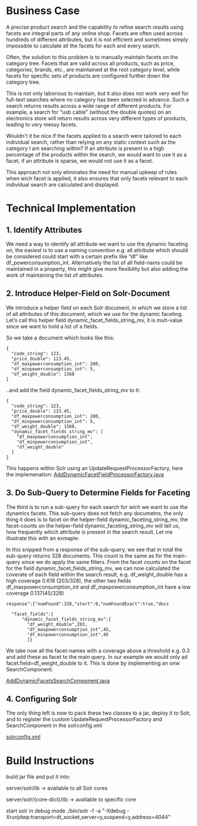 # Business Case 

A precise product search and the capability to refine search results using facets are integral parts of any online shop.
Facets are often used across hundreds of different attributes, but it is not efficient and sometimes simply impossible to calculate all the facets for each and every search.

Often, the solution to this problem is to manually maintain facets on the category tree. Facets that are valid across all products, such as price, categories, brands, etc., are maintained at the root category level, while facets for specific sets of products are configured further down the category tree.

This is not only laborious to maintain, but it also does not work very well for full-text searches where no category has been selected in advance. Such a search returns results across a wide range of different products. For example, a search for “usb cable” (without the double quotes) on an electronics store will return results across very different types of products, leading to very messy facets. 

Wouldn't it be nice if the facets applied to a search were tailored to each individual search, rather than relying on any static context such as the category I am searching within? If an attribute is present in a high percentage of the products within the search, we would want to use it as a facet, if an attribute is sparse, we would not use it as a facet.

This approach not only eliminates the need for manual upkeep of rules when wich facet is applied, it also ensures that only facets relevant to each individual search are calculated and displayed.

# Technical Implementation

## 1. Identify Attributes
 We need a way to identify all attribute we want to use the dynamic faceting on, the easiest is to use a naming convention e.g. all attribute which should be considered could start with a certain prefix like “df” like df_powerconsumption_int. Alternatively the list of all field-nams could be maintained in a property, this might give more flexibility but also adding the work of maintaining the list of attributes.

## 2. Introduce Helper-Field on Solr-Document
We introduce a helper field on each Solr document, in which we store a list of all attributes of this document, which we use for the dynamic faceting. Let’s call this helper field dynamic_facet_fields_string_mv, it is mult-value since we want to hold a list of a fields.

So we take a document which looks like this:

```
{
  "code_string": 123,
  "price_double": 123.45,
  "df_maxpowerconsumption_int": 200,
  "df_minpowerconsumption_int": 5,
  "df_weight_double": 1560
}
```
..and add the field dynamic_facet_fields_string_mv to it:
```
{
  "code_string": 123,
  "price_double": 123.45,
  "df_maxpowerconsumption_int": 200,
  "df_minpowerconsumption_int": 5,
  "df_weight_double": 1560,
  "dynamic_facet_fields_string_mv": [
    "df_maxpowerconsumption_int",
    "df_minpowerconsumption_int",
    "df_weight_double"
  ]
}
```
This happens within Solr using an UpdateRequestProcessorFactory, here the implemenation:
[AddDynamicFacetFieldProcessorFactory.java](https://github.com/renatoh/dynamicFacetingWithSolr/blob/main/src/main/java/custom/AddDynamicFacetFieldProcessorFactory.java)

## 3. Do Sub-Query to Determine Fields for Faceting
The third is to run a sub-query for each search for wich we want to use the dynamics facets. This sub-query does not fetch any documetns, the only thing it does is to facet on the helper-field dynamic_faceting_string_mv, the facet-counts on the helper-field dynamic_faceting_string_mv will tell us, how frequently which attribute is present in the search result. Let me illustrate this with an exmaple:

In this snipped from a response of the sub-query, we see that in total the sub-query returns 328 documents. This count is the same as for the main-query since we do apply the same filters. From the facet counts on the facet for the field dynamic_facet_fields_string_mv, we can now calculated the coverate of each field within the search result, e.g. df_weight_double has a high coverage 0.618 (203/328), the other two fields df_maxpowerconsumption_int and df_maxpowerconsumption_int have a low coverage 0.137(45/328)
```
response":{"numFound":328,"start":0,"numFoundExact":true,"docs

  "facet_fields":{
      "dynamic_facet_fields_string_mv":[
        "df_weight_double",203,
        "df_maxpowerconsumption_int",45,
        "df_minpowerconsumption_int",45
        ]}
``` 
We take now all the facet-names with a coverage above a threshold e.g. 0.3 and add these as facet to the main query. In our example we would only ad facet.field=df_weight_double to it.
This is done by implementing an onw SearchComponent:

[AddDynamicFacetsSearchComponent.java](https://github.com/renatoh/dynamicFacetingWithSolr/blob/main/src/main/java/custom/AddDynamicFacetsSearchComponent.java)

## 4. Configuring Solr
The only thing left is now to pack these two classes to a jar, deploy it to Solr, and to register the custom UpdateRequestProcessorFactory and SearchComponent in the solrconfig.xml

[solrconfig.xml](https://github.com/renatoh/dynamicFacetingWithSolr/blob/main/resources/solrconfig.xml)

# Build Instructions

build jar file and put it into:

server/solr/lib -> available to all Solr cores

server/solr/{core-dict}/lib -> available to specific core

start solr in debug mode ./bin/solr -f -a "-Xdebug -Xrunjdwp:transport=dt_socket,server=y,suspend=y,address=4044"

